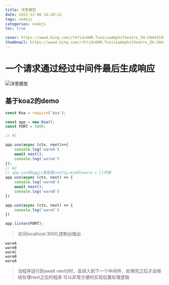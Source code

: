 ```yaml
---
title: 洋葱模型
date: 2022-12-08 14:20:22
tags: nodejs
categories: nodejs
toc: true

cover: https://www4.bing.com//th?id=OHR.TunisiaAmphitheatre_ZH-CN4431856872_UHD.jpg
thumbnail: https://www4.bing.com//th?id=OHR.TunisiaAmphitheatre_ZH-CN4431856872_UHD.jpg
---
```



# 一个请求通过经过中间件最后生成响应

<!-- more -->

![洋葱模型](https://camo.githubusercontent.com/d80cf3b511ef4898bcde9a464de491fa15a50d06/68747470733a2f2f7261772e6769746875622e636f6d2f66656e676d6b322f6b6f612d67756964652f6d61737465722f6f6e696f6e2e706e67)



## 基于koa2的demo
```js
const Koa = require('koa');

const app = new Koa();
const PORT = 3000;

// #1

app.use(async (ctx, next)=>{
    console.log('wareA')
    await next();
    console.log('wareA')
});
// #2
// app.use和eggjs里配置config.middleware = []同理
app.use(async (ctx, next) => {
    console.log('wareB')
    await next();
    console.log('wareB')
})

app.use(async (ctx, next) => {
    console.log('wareC')
})

app.listen(PORT);
```
> 访问localhost:3000,控制台输出
```
wareA
wareB
wareC
wareB
wareA
```
> 当程序运行到await next()时，会进入到下一个中间件，处理完之后才会继续处理next之后的程序
> 可以非常方便的实现后置处理逻辑
